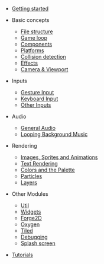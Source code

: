 - [Getting started](/)

- Basic concepts
    - [File structure](structure.md)
    - [Game loop](game.md)
    - [Components](components.md)
    - [Platforms](platforms.md)
    - [Collision detection](collision_detection.md)
    - [Effects](effects.md)
    - [Camera & Viewport](camera_and_viewport.md)

- Inputs
    - [Gesture Input](gesture-input.md)
    - [Keyboard Input](keyboard-input.md)
    - [Other Inputs](other-inputs.md)

- Audio
    - [General Audio](flame_audio/audio.md)
    - [Looping Background Music](flame_audio/bgm.md)

- Rendering
    - [Images, Sprites and Animations](images.md)
    - [Text Rendering](text.md)
    - [Colors and the Palette](palette.md)
    - [Particles](particles.md)
    - [Layers](layers.md)

- Other Modules
    - [Util](util.md)
    - [Widgets](widgets.md)
    - [Forge2D](forge2d.md)
    - [Oxygen](oxygen.md)
    - [Tiled](tiled.md)
    - [Debugging](debug.md)
    - [Splash screen](splash_screen.md)

- [Tutorials](https://github.com/flame-engine/flame/tree/main/tutorials)
